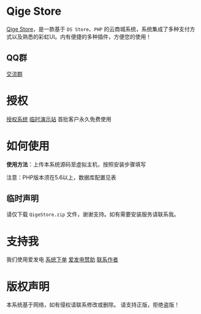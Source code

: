 # Qige Store

[Qige Store](https://github.com/qige513/QigeStore)，是一款基于 `DS Store`、`PHP` 的云商城系统，系统集成了多种支付方式以及熟悉的彩虹UI。内有便捷的多种插件，方便您的使用！

## QQ群

[交流群](https://jq.qq.com/?_wv=1027&k=tVbO3UnK)

# 授权

[授权系统](http://sqa.xn--kwrp14e.cf/store/)
[临时演示站](http://tst.xn--94qu47l.cf/)
首批客户永久免费使用

# 如何使用

**使用方法**：上传本系统源码至虚拟主机，按照安装步骤填写

注意：PHP版本须在5.6以上，数据库配置见表

 ## 临时声明

请仅下载 `QigeStore.zip` 文件，谢谢支持。如有需要安装服务请联系我。

# 支持我

我们使用爱发电
[系统下单](https://afdian.net/item?plan_id=7d828e1c214511ed8c9652540025c377)
[爱发电赞助](https://afdian.net/@Qige513)
[联系作者](mailto:postmaster@qige666.uu.me)

# 版权声明

本系统基于网络，如有侵权请联系修改或删除。
请支持正版，拒绝盗版！
